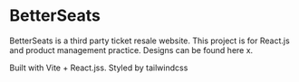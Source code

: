# BetterSeats
BetterSeats is a third party ticket resale website. This project is for React.js and product management practice. Designs can be found here x.


Built with Vite + React.jss. Styled by tailwindcss
